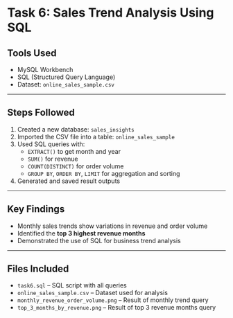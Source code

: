 # Task 6: Sales Trend Analysis Using SQL

## Tools Used
- MySQL Workbench
- SQL (Structured Query Language)
- Dataset: `online_sales_sample.csv`

---

##  Steps Followed
1. Created a new database: `sales_insights`
2. Imported the CSV file into a table: `online_sales_sample`
3. Used SQL queries with:
   - `EXTRACT()` to get month and year
   - `SUM()` for revenue
   - `COUNT(DISTINCT)` for order volume
   - `GROUP BY`, `ORDER BY`, `LIMIT` for aggregation and sorting
4. Generated and saved result outputs

---

##  Key Findings
- Monthly sales trends show variations in revenue and order volume
- Identified the **top 3 highest revenue months**
- Demonstrated the use of SQL for business trend analysis

---

## Files Included
- `task6.sql` – SQL script with all queries
- `online_sales_sample.csv` – Dataset used for analysis
- `monthly_revenue_order_volume.png` – Result of monthly trend query
- `top_3_months_by_revenue.png` – Result of top 3 revenue months query
